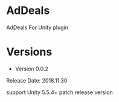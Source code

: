 # AdDeals

AdDeals For Unity plugin


# Versions

* Version 0.0.2

Release Date: 2018.11.30

support Unity 5.5.4+ patch release version

